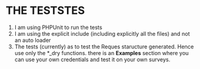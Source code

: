 THE TESTSTES
============
1. I am using PHPUnit to run the tests  
2. I am using the explicit include (including explicitly all the files) and not an auto loader
3. The tests (currently) as to test the Reques staructure generated. Hence use only the *_dry functions.
   there is an **Examples** section where you can use your own credentials and test it on your own surveys.
   
